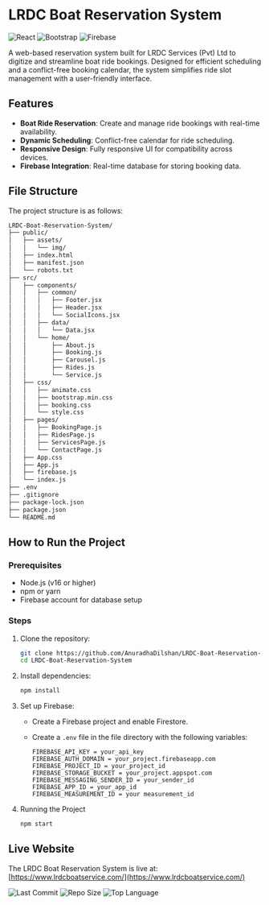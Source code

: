 # LRDC Boat Reservation System

![React](https://img.shields.io/badge/React-20232A?style=flat&logo=react&logoColor=61DAFB)
![Bootstrap](https://img.shields.io/badge/Bootstrap-7952B3?style=flat&logo=bootstrap&logoColor=white)
![Firebase](https://img.shields.io/badge/Firebase-FFA000?style=flat&logo=firebase&logoColor=white)

A web-based reservation system built for LRDC Services (Pvt) Ltd to digitize and streamline boat ride bookings. Designed for efficient scheduling and a conflict-free booking calendar, the system simplifies ride slot management with a user-friendly interface.

## Features

- **Boat Ride Reservation**: Create and manage ride bookings with real-time availability.
- **Dynamic Scheduling**: Conflict-free calendar for ride scheduling.
- **Responsive Design**: Fully responsive UI for compatibility across devices.
- **Firebase Integration**: Real-time database for storing booking data.

## File Structure

The project structure is as follows:

```bash
LRDC-Boat-Reservation-System/
├── public/
│   ├── assets/
│   │   └── img/
│   ├── index.html
│   ├── manifest.json
│   └── robots.txt
├── src/
│   ├── components/
│   │   ├── common/
│   │   │   ├── Footer.jsx
│   │   │   ├── Header.jsx
│   │   │   └── SocialIcons.jsx
│   │   ├── data/
│   │   │   └── Data.jsx
│   │   └── home/
│   │       ├── About.js
│   │       ├── Booking.js
│   │       ├── Carousel.js
│   │       ├── Rides.js
│   │       └── Service.js
│   ├── css/
│   │   ├── animate.css
│   │   ├── bootstrap.min.css
│   │   ├── booking.css
│   │   └── style.css
│   ├── pages/
│   │   ├── BookingPage.js
│   │   ├── RidesPage.js
│   │   ├── ServicesPage.js
│   │   └── ContactPage.js
│   ├── App.css
│   ├── App.js
│   ├── firebase.js
│   └── index.js
├── .env
├── .gitignore
├── package-lock.json
├── package.json
└── README.md
```

## How to Run the Project

### Prerequisites

- Node.js (v16 or higher)
- npm or yarn
- Firebase account for database setup

### Steps

1. Clone the repository:

   ```bash
   git clone https://github.com/AnuradhaDilshan/LRDC-Boat-Reservation-System.git
   cd LRDC-Boat-Reservation-System
   ```

2. Install dependencies:

   ```bash
   npm install
   ```

3. Set up Firebase:

   - Create a Firebase project and enable Firestore.

   - Create a `.env` file in the file directory with the following variables:
     ```env
     FIREBASE_API_KEY = your_api_key
     FIREBASE_AUTH_DOMAIN = your_project.firebaseapp.com
     FIREBASE_PROJECT_ID = your_project_id
     FIREBASE_STORAGE_BUCKET = your_project.appspot.com
     FIREBASE_MESSAGING_SENDER_ID = your_sender_id
     FIREBASE_APP_ID = your_app_id
     FIREBASE_MEASUREMENT_ID = your measurement_id
     ```

4. Running the Project

   ```bash
   npm start
   ```

## Live Website

The LRDC Boat Reservation System is live at: [https://www.lrdcboatservice.com/](https://www.lrdcboatservice.com/)

![Last Commit](https://img.shields.io/github/last-commit/AnuradhaDilshan/LRDC-Boat-Reservation-System)
![Repo Size](https://img.shields.io/github/repo-size/AnuradhaDilshan/LRDC-Boat-Reservation-System)
![Top Language](https://img.shields.io/github/languages/top/AnuradhaDilshan/LRDC-Boat-Reservation-System)
